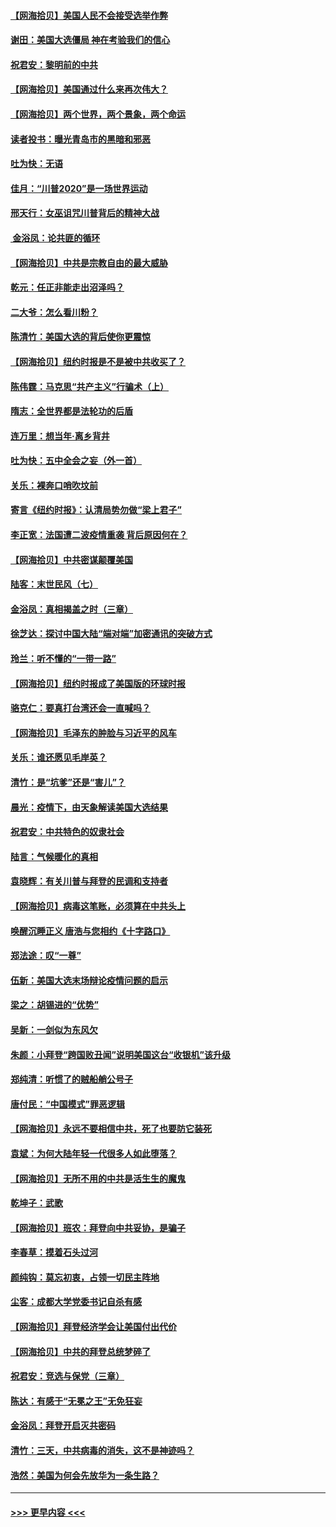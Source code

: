 #### [【网海拾贝】美国人民不会接受选举作弊](../pages/nsc993/n12528850.md?t=11061251) 
#### [谢田：美国大选僵局 神在考验我们的信心](../pages/nsc993/n12527932.md?t=11061251) 
#### [祝君安：黎明前的中共](../pages/nsc993/n12524071.md?t=11061251) 
#### [【网海拾贝】美国通过什么来再次伟大？](../pages/nsc993/n12523844.md?t=11061251) 
#### [【网海拾贝】两个世界，两个景象，两个命运](../pages/nsc993/n12521419.md?t=11061251) 
#### [读者投书：曝光青岛市的黑暗和邪恶](../pages/nsc993/n12520988.md?t=11061251) 
#### [吐为快：无语](../pages/nsc993/n12518588.md?t=11061251) 
#### [佳月：“川普2020”是一场世界运动](../pages/nsc993/n12518581.md?t=11061251) 
#### [邢天行：女巫诅咒川普背后的精神大战](../pages/nsc993/n12517257.md?t=11061251) 
#### [ 金浴凤：论共匪的循环](../pages/nsc993/n12517133.md?t=11061251) 
#### [【网海拾贝】中共是宗教自由的最大威胁](../pages/nsc993/n12516879.md?t=11061251) 
#### [乾元：任正非能走出沼泽吗？](../pages/nsc993/n12515831.md?t=11061251) 
#### [二大爷：怎么看川粉？](../pages/nsc993/n12515820.md?t=11061251) 
#### [陈清竹：美国大选的背后使你更震惊](../pages/nsc993/n12515589.md?t=11061251) 
#### [【网海拾贝】纽约时报是不是被中共收买了？](../pages/nsc993/n12515122.md?t=11061251) 
#### [陈伟霆：马克思“共产主义”行骗术（上）](../pages/nsc993/n12510217.md?t=11061251) 
#### [隋志：全世界都是法轮功的后盾](../pages/nsc993/n12510636.md?t=11061251) 
#### [连万里：想当年‧离乡背井](../pages/nsc993/n12510623.md?t=11061251) 
#### [吐为快：五中全会之妄（外一首）](../pages/nsc993/n12510470.md?t=11061251) 
#### [关乐：裸奔口哨吹坟前](../pages/nsc993/n12510403.md?t=11061251) 
#### [寄言《纽约时报》：认清局势勿做“梁上君子”](../pages/nsc993/n12510042.md?t=11061251) 
#### [李正宽：法国遭二波疫情重袭 背后原因何在？](../pages/nsc993/n12509971.md?t=11061251) 
#### [【网海拾贝】中共密谋颠覆美国](../pages/nsc993/n12509816.md?t=11061251) 
#### [陆客：末世民风（七）](../pages/nsc993/n12507822.md?t=11061251) 
#### [金浴凤：真相揭盖之时（三章）](../pages/nsc993/n12507804.md?t=11061251) 
#### [徐芝达：探讨中国大陆“端对端”加密通讯的突破方式](../pages/nsc993/n12507682.md?t=11061251) 
#### [玲兰：听不懂的“一带一路”](../pages/nsc993/n12507669.md?t=11061251) 
#### [【网海拾贝】纽约时报成了美国版的环球时报](../pages/nsc993/n12507053.md?t=11061251) 
#### [骆克仁：要真打台湾还会一直喊吗？](../pages/nsc993/n12506843.md?t=11061251) 
#### [【网海拾贝】毛泽东的肿脸与习近平的风车](../pages/nsc993/n12504537.md?t=11061251) 
#### [关乐：谁还愿见毛岸英？](../pages/nsc993/n12503866.md?t=11061251) 
#### [清竹：是“坑爹”还是“害儿”？](../pages/nsc993/n12503034.md?t=11061251) 
#### [晨光：疫情下，由天象解读美国大选结果](../pages/nsc993/n12502536.md?t=11061251) 
#### [祝君安：中共特色的奴隶社会](../pages/nsc993/n12501529.md?t=11061251) 
#### [陆言：气候暖化的真相](../pages/nsc993/n12501183.md?t=11061251) 
#### [袁晓辉：有关川普与拜登的民调和支持者](../pages/nsc993/n12500433.md?t=11061251) 
#### [【网海拾贝】病毒这笔账，必须算在中共头上](../pages/nsc993/n12500320.md?t=11061251) 
#### [唤醒沉睡正义 唐浩与您相约《十字路口》](../pages/nsc993/n12497980.md?t=11061251) 
#### [郑法途：叹“一尊”](../pages/nsc993/n12498837.md?t=11061251) 
#### [伍新：美国大选末场辩论疫情问题的启示](../pages/nsc993/n12498829.md?t=11061251) 
#### [梁之：胡锡进的“优势”](../pages/nsc993/n12498780.md?t=11061251) 
#### [吴新：一剑似为东风欠](../pages/nsc993/n12498772.md?t=11061251) 
#### [朱颜：小拜登“跨国败丑闻”说明美国这台“收银机”该升级](../pages/nsc993/n12498731.md?t=11061251) 
#### [郑纯清：听惯了的贼船艄公号子](../pages/nsc993/n12498721.md?t=11061251) 
#### [唐付民：“中国模式”罪恶逻辑](../pages/nsc993/n12498310.md?t=11061251) 
#### [【网海拾贝】永远不要相信中共，死了也要防它装死](../pages/nsc993/n12498162.md?t=11061251) 
#### [袁斌：为何大陆年轻一代很多人如此堕落？](../pages/nsc993/n12495696.md?t=11061251) 
#### [【网海拾贝】无所不用的中共是活生生的魔鬼](../pages/nsc993/n12495621.md?t=11061251) 
#### [乾坤子：武歌](../pages/nsc993/n12493391.md?t=11061251) 
#### [【网海拾贝】班农：拜登向中共妥协，是骗子](../pages/nsc993/n12492877.md?t=11061251) 
#### [李春草：摸着石头过河](../pages/nsc993/n12491121.md?t=11061251) 
#### [颜纯钩：莫忘初衷，占领一切民主阵地](../pages/nsc993/n12490965.md?t=11061251) 
#### [尘客：成都大学党委书记自杀有感](../pages/nsc993/n12490950.md?t=11061251) 
#### [【网海拾贝】拜登经济学会让美国付出代价](../pages/nsc993/n12489662.md?t=11061251) 
#### [【网海拾贝】中共的拜登总统梦碎了](../pages/nsc993/n12487896.md?t=11061251) 
#### [祝君安：竞选与保党（三章）](../pages/nsc993/n12487258.md?t=11061251) 
#### [陈达：有感于“无冕之王”无免狂妄](../pages/nsc993/n12485133.md?t=11061251) 
#### [金浴凤：拜登开启灭共密码](../pages/nsc993/n12485125.md?t=11061251) 
#### [清竹：三天，中共病毒的消失，这不是神迹吗？](../pages/nsc993/n12485027.md?t=11061251) 
#### [浩然：美国为何会先放华为一条生路？](../pages/nsc993/n12484997.md?t=11061251) 

----
#### [ >>> 更早内容 <<< ](../indexes/nsc993-earlier.md)

